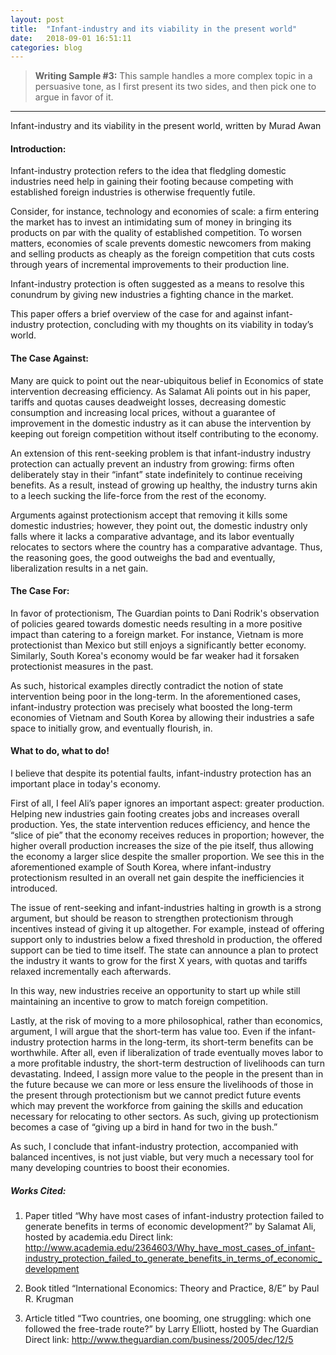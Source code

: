 ```yaml
---
layout: post
title:  "Infant-industry and its viability in the present world"
date:   2018-09-01 16:51:11
categories: blog
---
```



>**Writing Sample #3:** This sample handles a more complex topic in a persuasive tone, as I first present its two sides, and then pick one to argue in favor of it.

****

Infant-industry and its viability in the present world, written by Murad Awan

#### Introduction:

Infant-industry protection refers to the idea that fledgling domestic industries need help in gaining their footing because competing with established foreign industries is otherwise frequently futile.

Consider, for instance, technology and economies of scale: a firm entering the market has to invest an intimidating sum of money in bringing its products on par with the quality of established competition. To worsen matters, economies of scale prevents domestic newcomers from making and selling products as cheaply as the foreign competition that cuts costs through years of incremental improvements to their production line.

Infant-industry protection is often suggested as a means to resolve this conundrum by giving new industries a fighting chance in the market.

This paper offers a brief overview of the case for and against infant-industry protection, concluding with my thoughts on its viability in today’s world.

#### The Case Against:

Many are quick to point out the near-ubiquitous belief in Economics of state intervention decreasing efficiency. As Salamat Ali points out in his paper, tariffs and quotas causes deadweight losses, decreasing domestic consumption and increasing local prices, without a guarantee of improvement in the domestic industry as it can abuse the intervention by keeping out foreign competition without itself contributing to the economy. 

An extension of this rent-seeking problem is that infant-industry industry protection can actually prevent an industry from growing: firms often deliberately stay in their “infant” state indefinitely to continue receiving benefits. As a result, instead of growing up healthy, the industry turns akin to a leech sucking the life-force from the rest of the economy.

Arguments against protectionism accept that removing it kills some domestic industries; however, they point out, the domestic industry only falls where it lacks a comparative advantage, and its labor eventually relocates to sectors where the country has a comparative advantage. Thus, the reasoning goes, the good outweighs the bad and eventually, liberalization results in a net gain.

#### The Case For:

In favor of protectionism, The Guardian points to Dani Rodrik's observation of policies geared towards domestic needs resulting in a more positive impact than catering to a foreign market. For instance, Vietnam is more protectionist than Mexico but still enjoys a significantly better economy. Similarly, South Korea's economy would be far weaker had it forsaken protectionist measures in the past.

As such, historical examples directly contradict the notion of state intervention being poor in the long-term. In the aforementioned cases, infant-industry protection was precisely what boosted the long-term economies of Vietnam and South Korea by allowing their industries a safe space to initially grow, and eventually flourish, in.

#### What to do, what to do!

I believe that despite its potential faults, infant-industry protection has an important place in today's economy.

First of all, I feel Ali’s paper ignores an important aspect: greater production. Helping new industries gain footing creates jobs and increases overall production. Yes, the state intervention reduces efficiency, and hence the “slice of pie” that the economy receives reduces in proportion; however, the higher overall production increases the size of the pie itself, thus allowing the economy a larger slice despite the smaller proportion. We see this in the aforementioned example of South Korea, where infant-industry protectionism resulted in an overall net gain despite the inefficiencies it introduced.

The issue of rent-seeking and infant-industries halting in growth is a strong argument, but should be reason to strengthen protectionism through incentives instead of giving it up altogether. For example, instead of offering support only to industries below a fixed threshold in production, the offered support can be tied to time itself. The state can announce a plan to protect the industry it wants to grow for the first X years, with quotas and tariffs relaxed incrementally each afterwards.

In this way, new industries receive an opportunity to start up while still maintaining an incentive to grow to match foreign competition.

Lastly, at the risk of moving to a more philosophical, rather than economics, argument, I will argue that the short-term has value too. Even if the infant-industry protection harms in the long-term, its short-term benefits can be worthwhile. After all, even if liberalization of trade eventually moves labor to a more profitable industry, the short-term destruction of livelihoods can turn devastating. Indeed, I assign more value to the people in the present than in the future because we can more or less ensure the livelihoods of those in the present through protectionism but we cannot predict future events which may prevent the workforce from gaining the skills and education necessary for relocating to other sectors. As such, giving up protectionism becomes a case of “giving up a bird in hand for two in the bush.”

As such, I conclude that infant-industry protection, accompanied with balanced incentives, is not just viable, but very much a necessary tool for many developing countries to boost their economies.

##### Works Cited:

1. Paper titled “Why have most cases of infant-industry protection failed to generate benefits in terms of economic development?” by Salamat Ali, hosted by academia.edu
Direct link: http://www.academia.edu/2364603/Why_have_most_cases_of_infant-industry_protection_failed_to_generate_benefits_in_terms_of_economic_development

2. Book titled “International Economics: Theory and Practice, 8/E” by Paul R. Krugman

3. Article titled “Two countries, one booming, one struggling: which one followed the free-trade route?” by Larry Elliott, hosted by The Guardian
Direct link: http://www.theguardian.com/business/2005/dec/12/5
